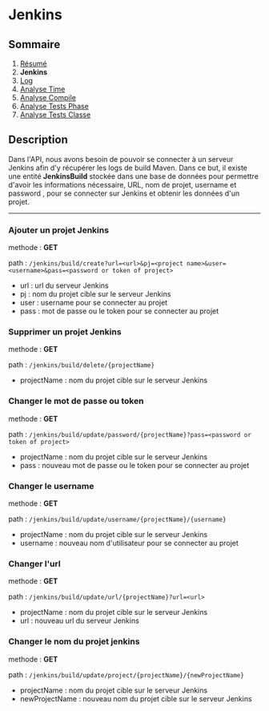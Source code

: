 # Jenkins

## Sommaire

1. [Résumé](https://github.com/leofrere/PJI-APIRestFull/blob/master/README.md)
2. **Jenkins**
3. [Log](https://github.com/leofrere/PJI-APIRestFull/blob/master/doc/Log.md)
4. [Analyse Time](https://github.com/leofrere/PJI-APIRestFull/blob/master/doc/AnalyseTime.md)
5. [Analyse Compile](https://github.com/leofrere/PJI-APIRestFull/blob/master/doc/AnalyseCompile.md)
6. [Analyse Tests Phase](https://github.com/leofrere/PJI-APIRestFull/blob/master/doc/AnalyseTestsPhase.md)
7. [Analyse Tests Classe](https://github.com/leofrere/PJI-APIRestFull/blob/master/doc/AnalyseTestsClasse.md)


## Description

Dans l'API, nous avons besoin de pouvoir se connecter à un serveur Jenkins afin d'y récupérer les logs de build Maven. Dans ce but, il existe une entité **JenkinsBuild** stockée dans une base de données pour permettre d'avoir les informations nécessaire, URL, nom de projet, username et password , pour se connecter sur Jenkins et obtenir les données d'un projet.

---

### Ajouter un projet Jenkins

methode : **GET**

path : `/jenkins/build/create?url=<url>&pj=<project name>&user=<username>&pass=<password or token of project>`
- url : url du serveur Jenkins
- pj : nom du projet cible sur le serveur Jenkins
- user : username pour se connecter au projet
- pass : mot de passe ou le token pour se connecter au projet

### Supprimer un projet Jenkins

methode : **GET**

path : `/jenkins/build/delete/{projectName}`
- projectName : nom du projet cible sur le serveur Jenkins

### Changer le mot de passe ou token

methode : **GET**

path : `/jenkins/build/update/password/{projectName}?pass=<password or token of project>`
- projectName : nom du projet cible sur le serveur Jenkins
- pass : nouveau mot de passe ou le token pour se connecter au projet

### Changer le username

methode : **GET**

path : `/jenkins/build/update/username/{projectName}/{username}`
- projectName : nom du projet cible sur le serveur Jenkins
- username : nouveau nom d'utilisateur pour se connecter au projet

### Changer l'url

methode : **GET**

path : `/jenkins/build/update/url/{projectName}?url=<url>`
- projectName : nom du projet cible sur le serveur Jenkins
- url : nouveau url du serveur Jenkins  

### Changer le nom du projet jenkins

methode : **GET**

path : `/jenkins/build/update/project/{projectName}/{newProjectName}`
- projectName : nom du projet cible sur le serveur Jenkins
- newProjectName : nouveau nom du projet cible sur le serveur Jenkins